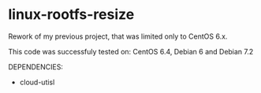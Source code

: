 linux-rootfs-resize
===================

Rework of my previous project, that was limited only to CentOS 6.x. 

This code was successfuly tested on: CentOS 6.4, Debian 6 and Debian 7.2

DEPENDENCIES:
 - cloud-utisl
